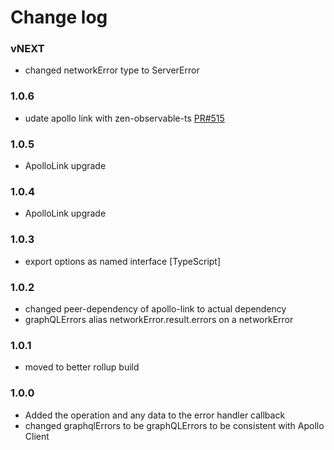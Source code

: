 # Change log

### vNEXT
- changed networkError type to ServerError

### 1.0.6
- udate apollo link with zen-observable-ts [PR#515](https://github.com/apollographql/apollo-link/pull/515)

### 1.0.5
- ApolloLink upgrade

### 1.0.4
- ApolloLink upgrade

### 1.0.3
- export options as named interface [TypeScript]

### 1.0.2
- changed peer-dependency of apollo-link to actual dependency
- graphQLErrors alias networkError.result.errors on a networkError

### 1.0.1
- moved to better rollup build

### 1.0.0
- Added the operation and any data to the error handler callback
- changed graphqlErrors to be graphQLErrors to be consistent with Apollo Client
